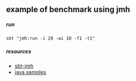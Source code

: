 
example of benchmark using jmh
---

##### run
```
sbt "jmh:run -i 20 -wi 10 -f1 -t1"
```


##### resources
- [sbt-jmh](https://github.com/ktoso/sbt-jmh)
- [java samples](http://hg.openjdk.java.net/code-tools/jmh/file/25d8b2695bac/jmh-samples/src/main/java/org/openjdk/jmh/samples)

